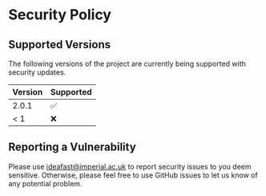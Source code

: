# Security Policy

## Supported Versions

The following versions of the project are
currently being supported with security updates.

| Version | Supported          |
| ------- | ------------------ |
| 2.0.1   | :white_check_mark: |
| < 1     | :x:                |

## Reporting a Vulnerability

Please use ideafast@imperial.ac.uk to report security issues to you deem sensitive.
Otherwise, please feel free to use GitHub issues to let us know of any potential problem.
